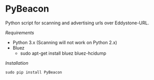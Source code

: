 # PyBeacon
Python script for scanning and advertising urls over Eddystone-URL.

*Requirements*

* Python 3.x (Scanning will not work on Python 2.x)
* Bluez
    * sudo apt-get install bluez bluez-hcidump

*Installation*

    sudo pip install PyBeacon
